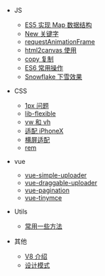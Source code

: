 - JS

  - [ES5 实现 Map 数据结构](js/ES5Map)
  - [New 关键字](js/new)
  - [requestAnimationFrame](js/requestAnimationFrame)
  - [html2canvas 使用](js/html2canvas)
  - [copy 复制](js/copy)
  - [ES6 常用操作](js/skill-es6)
  - [Snowflake 下雪效果](js/Snowflake)

- CSS

  - [1px 问题](css/1px)
  - [lib-flexible](css/lib-flexible)
  - [vw 和 vh](css/vwvh)
  - [适配 iPhoneX](css/适配iPhoneX)
  - [横屏适配](css/横屏适配)
  - [rem](css/rem)

- vue

  - [vue-simple-uploader](vue/vue-simple-uploader)
  - [vue-draggable-uploader](vue/vue-draggable-uploader)
  - [vue-pagination](vue/vue-pagination)
  - [vue-tinymce](vue/vue-tinymce)

- Utils

  - [常用一些方法](utils/utils)

- 其他

  - [V8 介绍](others/v8)
  - [设计模式](others/designPattern)
